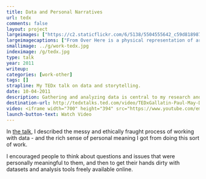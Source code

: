 ```yaml
---
title: Data and Personal Narratives
url: tedx
comments: false
layout: project
largeimages: ["https://c2.staticflickr.com/6/5138/5504555642_c59d818987_b.jpg","https://c2.staticflickr.com/6/5100/5474479004_6b035f38bb_b.jpg","https://c2.staticflickr.com/6/5288/5284583914_fa9222ae3d_b.jpg"]
largeimagecaptions: ["From Over Here is a physical representation of articles from the New York Times from 1992-2010. Each card represents a month of articles about, or related to Ireland. The people and topics of the articles from that month are etched on each card. ","Radial diagram. Mentions of cancer (blue), and AIDS (red) in the New York Times, 1981-2010","Seasonally adjusted standardised unemployment rate in Ireland, by month, from 1981-2010. Lighter regions show lower % unemployment. Darker regions show higher % unemployment."]
smallimage: ../g/work-tedx.jpg
indeximage: /g/tedx.jpg
type: talk
year: 2011
writeup: 
categories: [work-other]
tags: []
strapline: My TEDx talk on data and storytelling.
date: 10-04-2011
description: Gathering and analyzing data is central to my research and design projects. In 2011 I worked on a number of projects that took large sets of data related to Ireland, where I'm from, and expressed those datasets as sculptures, graphics and stories. I <a href="http://tedxtalks.ted.com/video/TEDxGallatin-Paul-May-Data-Repr">gave a TEDx talk</a> at NYU's Gallatin School about this work. 
destination-url: http://tedxtalks.ted.com/video/TEDxGallatin-Paul-May-Data-Repr
video: <iframe width="700" height="394" src="https://www.youtube.com/embed/rTxhkTUDRis" frameborder="0" allowfullscreen></iframe>
launch-button-text: Watch Video
---
```

In <a href="http://tedxtalks.ted.com/video/TEDxGallatin-Paul-May-Data-Repr">the talk</a>, I described the messy and ethically fraught process of working with data - and the rich sense of personal meaning I got from doing this sort of work. 

I encouraged people to think about questions and issues that were personally meaningful to them, and then to get their hands dirty with datasets and analysis tools freely available online.